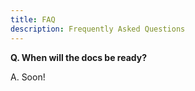 ```yaml
---
title: FAQ
description: Frequently Asked Questions
---
```


**Q. When will the docs be ready?**

A. Soon!
